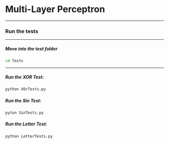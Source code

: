 # Multi-Layer Perceptron

___

### Run the tests

---

##### Move into the test folder

```bash
cd Tests
```

---

##### Run the XOR Test:
```bash
python XOrTests.py
```

##### Run the Sin Test:

```bash
pyton SinTests.py
```

##### Run the Letter Test:
```bash
python LetterTests.py
```